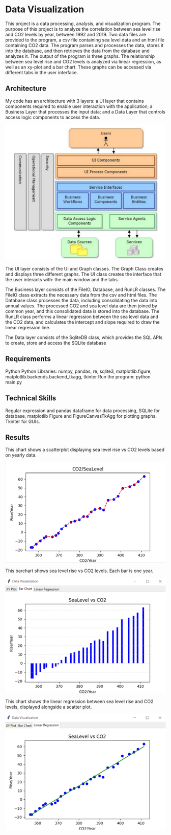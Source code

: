 # Data Visualization

This project is a data processing, analysis, and visualization program. The purpose of this project is to analyze the correlation between sea level rise and CO2 levels by year, between 1992 and 2019. Two data files are provided to the program, a csv file containing sea level data and an html file containing CO2 data. The program parses and processes the data, stores it into the database, and then retrieves the data from the database and analyzes it. The output of the program is three graphs. The relationship between sea level rise and CO2 levels is analyzed via linear regression, as well as an xy-plot and a bar chart. These graphs can be accessed via different tabs in the user interface.

## Architecture

My code has an architecture with 3 layers: a UI layer that contains components required to enable user interaction with the application; a Business Layer that processes the input data; and a Data Layer that controls access logic components to access the data.

![image](https://github.com/carab9/data-visualization/blob/main/architecture.png?raw=true)


The UI layer consists of the UI and Graph classes. The Graph Class creates and displays three different graphs. The UI class creates the interface that the user interacts with: the main window and the tabs.

The Business layer consists of the FileIO, Database, and RunLR classes. The FileIO class extracts the necessary data from the csv and html files. The Database class processes the data, including consolidating the data into annual values. The processed CO2 and sea level data are then joined by common year, and this consolidated data is stored into the database. The RunLR class performs a linear regression between the sea level data and the CO2 data, and calculates the intercept and slope required to draw the linear regression line.

The Data layer consists of the SqliteDB class, which provides the SQL APIs to create, store and access the SQLite database 

## Requirements

Python
Python Libraries: numpy, pandas, re, sqlite3, matplotlib.figure, matplotlib.backends.backend_tkagg, tkinter
Run the program: python main.py

## Technical Skills

Regular expression and pandas dataframe for data processing, SQLite for database, matplotlib Figure and FigureCanvasTkAgg for plotting graphs. Tkinter for GUIs.

## Results



This chart shows a scatterplot displaying sea level rise vs CO2 levels based on yearly data.

![image](https://github.com/carab9/data-visualization/blob/main/sealevel_co2_scatterplot.png?raw=true)

This barchart shows sea level rise vs CO2 levels. Each bar is one year.

![image](https://github.com/carab9/data-visualization/blob/main/sealevel_co2_barchart.png)

This chart shows the linear regression between sea level rise and CO2 levels, displayed alongside a scatter plot.

![image](https://github.com/carab9/data-visualization/blob/main/sealevel_co2_linreg.png?raw=true)

